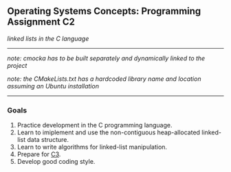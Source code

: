 ## Operating Systems Concepts: Programming Assignment C2

_linked lists in the C language_

* * * 

_note: cmocka has to be built separately and dynamically linked to the project_

_note: the CMakeLists.txt has a hardcoded library name and location assuming an Ubuntu installation_

* * *

### Goals

1. Practice development in the C programming language.
2. Learn to imiplement and use the non-contiguous heap-allocated linked-list data structure.
3. Learn to write algorithms for linked-list manipulation.
5. Prepare for [C3](https://github.com/ivogeorg/msl-clang-003).
6. Develop good coding style.
